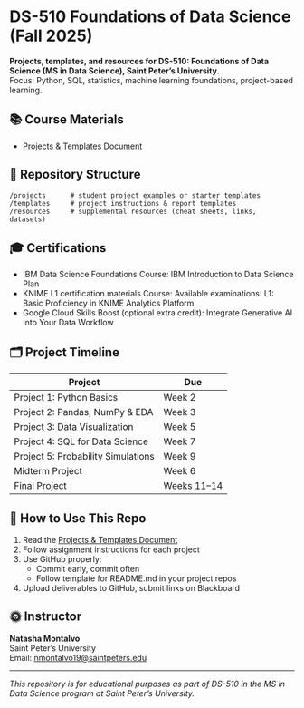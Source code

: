 # DS-510 Foundations of Data Science (Fall 2025)

**Projects, templates, and resources for DS-510: Foundations of Data Science (MS in Data Science), Saint Peter’s University.**  
Focus: Python, SQL, statistics, machine learning foundations, project-based learning.

## 📚 Course Materials

- [Projects & Templates Document](ds510-projects-and-templates.md)

## 📂 Repository Structure

```
/projects      # student project examples or starter templates
/templates     # project instructions & report templates
/resources     # supplemental resources (cheat sheets, links, datasets)
```

## 🎓 Certifications

-	IBM Data Science Foundations Course: IBM Introduction to Data Science Plan
-	KNIME L1 certification materials Course: Available examinations: L1: Basic Proficiency in KNIME Analytics Platform
-	Google Cloud Skills Boost (optional extra credit): Integrate Generative AI Into Your Data Workflow


## 🗂 Project Timeline

| Project | Due |
| --- | --- |
| Project 1: Python Basics | Week 2 |
| Project 2: Pandas, NumPy & EDA | Week 3 |
| Project 3: Data Visualization | Week 5 |
| Project 4: SQL for Data Science | Week 7 |
| Project 5: Probability Simulations | Week 9 |
| Midterm Project | Week 6 |
| Final Project | Weeks 11–14 |

## 📢 How to Use This Repo

1. Read the [Projects & Templates Document](templates/ds510-projects-and-templates.md)
2. Follow assignment instructions for each project
3. Use GitHub properly:
    - Commit early, commit often
    - Follow template for README.md in your project repos
4. Upload deliverables to GitHub, submit links on Blackboard

##  🌞 Instructor

**Natasha Montalvo**  
Saint Peter’s University  
Email: nmontalvo19@saintpeters.edu

---

_This repository is for educational purposes as part of DS-510 in the MS in Data Science program at Saint Peter’s University._
